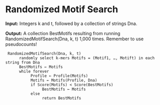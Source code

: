 # **Randomized Motif Search**

**Input:** Integers k and t, followed by a collection of strings Dna.
     
**Output:** A collection BestMotifs resulting from running RandomizedMotifSearch(Dna, k, t) 1,000 times. Remember to use pseudocounts!


     RandomizedMotifSearch(Dna, k, t)
          randomly select k-mers Motifs = (Motif1, …, Motift) in each string from Dna
          BestMotifs ← Motifs
          while forever
               Profile ← Profile(Motifs)
               Motifs ← Motifs(Profile, Dna)
               if Score(Motifs) < Score(BestMotifs)
                    BestMotifs ← Motifs
               else
                    return BestMotifs
